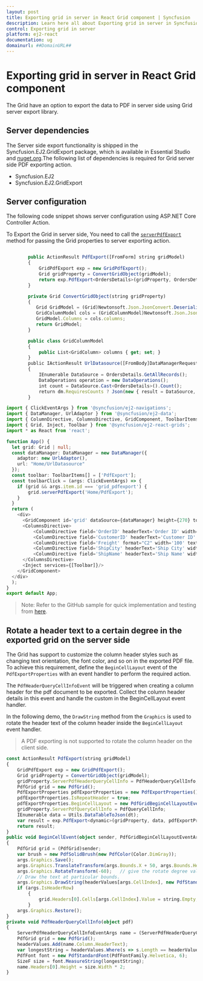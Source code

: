 ```yaml
---
layout: post
title: Exporting grid in server in React Grid component | Syncfusion
description: Learn here all about Exporting grid in server in Syncfusion React Grid component of Syncfusion Essential JS 2 and more.
control: Exporting grid in server 
platform: ej2-react
documentation: ug
domainurl: ##DomainURL##
---
```


# Exporting grid in server in React Grid component

The Grid have an option to export the data to PDF in server side using Grid server export library.

## Server dependencies

The Server side export functionality is shipped in the Syncfusion.EJ2.GridExport package, which is available in Essential Studio and [nuget.org](https://www.nuget.org/).The following list of dependencies is required for Grid server side PDF exporting action.

* Syncfusion.EJ2
* Syncfusion.EJ2.GridExport

## Server configuration

The following code snippet shows server configuration using ASP.NET Core Controller Action.

To Export the Grid in server side, You need to call the
 [`serverPdfExport`](https://ej2.syncfusion.com/angular/documentation/api/grid/#serverpdfexport) method for passing the Grid properties to server exporting action.

```ts

        public ActionResult PdfExport([FromForm] string gridModel)
        {
            GridPdfExport exp = new GridPdfExport();
            Grid gridProperty = ConvertGridObject(gridModel);
            return exp.PdfExport<OrdersDetails>(gridProperty, OrdersDetails.GetAllRecords());
        }

        private Grid ConvertGridObject(string gridProperty)
        {
           Grid GridModel = (Grid)Newtonsoft.Json.JsonConvert.DeserializeObject(gridProperty, typeof(Grid));
           GridColumnModel cols = (GridColumnModel)Newtonsoft.Json.JsonConvert.DeserializeObject(gridProperty, typeof(GridColumnModel));
           GridModel.Columns = cols.columns;
           return GridModel;
        }

        public class GridColumnModel
        {
            public List<GridColumn> columns { get; set; }
        }
        public IActionResult UrlDatasource([FromBody]DataManagerRequest dm)
        {
            IEnumerable DataSource = OrdersDetails.GetAllRecords();
            DataOperations operation = new DataOperations();
            int count = DataSource.Cast<OrdersDetails>().Count();
            return dm.RequiresCounts ? Json(new { result = DataSource, count = count }) : Json(DataSource);
        }


```

```ts
import { ClickEventArgs } from '@syncfusion/ej2-navigations';
import { DataManager, UrlAdaptor } from '@syncfusion/ej2-data';
import { ColumnDirective, ColumnsDirective, GridComponent, ToolbarItems } from '@syncfusion/ej2-react-grids';
import { Grid, Inject, Toolbar } from '@syncfusion/ej2-react-grids';
import * as React from 'react';

function App() {
  let grid: Grid | null;
  const dataManager: DataManager = new DataManager({
    adaptor: new UrlAdaptor(),
    url: "Home/UrlDatasource"
  });
  const toolbar: ToolbarItems[] = ['PdfExport'];
  const toolbarClick = (args: ClickEventArgs) => {
    if (grid && args.item.id === 'grid_pdfexport') {
        grid.serverPdfExport('Home/PdfExport');
    }
  }
  return (
    <div>
      <GridComponent id='grid' dataSource={dataManager} height={270} toolbar={toolbar} toolbarClick={toolbarClick} ref={g=> grid = g}>
      <ColumnsDirective>
          <ColumnDirective field='OrderID' headerText='Order ID' width='120' textAlign='Right'/>
          <ColumnDirective field='CustomerID' headerText='Customer ID' width='150' />
          <ColumnDirective field='Freight' format="C2" width='100' textAlign='Right'/>
          <ColumnDirective field='ShipCity' headerText='Ship City' width='150'/>
          <ColumnDirective field='ShipName' headerText='Ship Name' width='150' />
      </ColumnsDirective>
      <Inject services={[Toolbar]}/>
    </GridComponent>
  </div>
  );
}
export default App;
```

>Note: Refer to the GitHub sample for quick implementation and testing from [here](https://github.com/SyncfusionExamples/React-EJ2-Grid-server-side-exporting).

## Rotate a header text to a certain degree in the exported grid on the server side

The Grid has support to customize the column header styles such as changing text orientation, the font color, and so on in the exported PDF file. To achieve this requirement, define the `BeginCellLayout` event of the `PdfExportProperties` with an event handler to perform the required action.

The `PdfHeaderQueryCellInfoEvent` will be triggered when creating a column header for the pdf document to be exported. Collect the column header details in this event and handle the custom in the BeginCellLayout event handler.

In the following demo, the `DrawString` method from the `Graphics` is used to rotate the header text of the column header inside the `BeginCellLayout` event handler.

> A PDF exporting is not supported to rotate the column header on the client side.

```ts
const ActionResult PdfExport(string gridModel)
{
    GridPdfExport exp = new GridPdfExport();
    Grid gridProperty = ConvertGridObject(gridModel);
    gridProperty.ServerPdfHeaderQueryCellInfo = PdfHeaderQueryCellInfo;
    PdfGrid grid = new PdfGrid();
    PdfExportProperties pdfExportProperties = new PdfExportProperties();
    pdfExportProperties.IsRepeatHeader = true;
    pdfExportProperties.BeginCellLayout = new PdfGridBeginCellLayoutEventHandler(BeginCellEvent);
    gridProperty.ServerPdfQueryCellInfo = PdfQueryCellInfo;
    IEnumerable data = Utils.DataTableToJson(dt);
    var result = exp.PdfExport<dynamic>(gridProperty, data, pdfExportProperties);
    return result;
}
public void BeginCellEvent(object sender, PdfGridBeginCellLayoutEventArgs args)
{
    PdfGrid grid = (PdfGrid)sender;
    var brush = new PdfSolidBrush(new PdfColor(Color.DimGray));
    args.Graphics.Save();
    args.Graphics.TranslateTransform(args.Bounds.X + 50, args.Bounds.Height + 40); // give the value for bounds x and Y by the user
    args.Graphics.RotateTransform(-60);   // give the rotate degree value by the user
    // Draw the text at particular bounds.
    args.Graphics.DrawString(headerValues[args.CellIndex], new PdfStandardFont(PdfFontFamily.Helvetica, 10), brush, new PointF(0, 0));
    if (args.IsHeaderRow)
        {
            grid.Headers[0].Cells[args.CellIndex].Value = string.Empty;
        }
    args.Graphics.Restore();
}
private void PdfHeaderQueryCellInfo(object pdf)
{
    ServerPdfHeaderQueryCellInfoEventArgs name = (ServerPdfHeaderQueryCellInfoEventArgs)pdf;
    PdfGrid grid = new PdfGrid();
    headerValues.Add(name.Column.HeaderText);
    var longestString = headerValues.Where(s => s.Length == headerValues.Max(m => m.Length)).First();
    PdfFont font = new PdfStandardFont(PdfFontFamily.Helvetica, 6);
    SizeF size = font.MeasureString(longestString);
    name.Headers[0].Height = size.Width * 2;
}
```